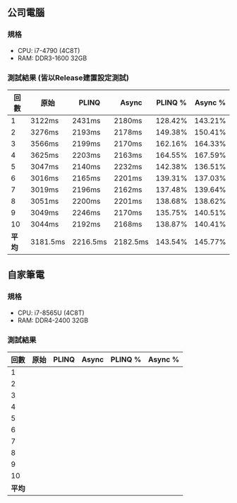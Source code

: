 ﻿## 公司電腦

### 規格
* CPU: i7-4790 (4C8T)
* RAM: DDR3-1600 32GB

### 測試結果 (皆以Release建置設定測試)
|回數|原始|PLINQ|Async| PLINQ %| Async %|
|-|-|-|-|-|-|
| 1| 3122ms| 2431ms| 2180ms| 128.42%| 143.21%|
| 2| 3276ms| 2193ms| 2178ms| 149.38%| 150.41%|
| 3| 3566ms| 2199ms| 2170ms| 162.16%| 164.33%|
| 4| 3625ms| 2203ms| 2163ms| 164.55%| 167.59%|
| 5| 3047ms| 2140ms| 2232ms| 142.38%| 136.51%|
| 6| 3016ms| 2165ms| 2201ms| 139.31%| 137.03%|
| 7| 3019ms| 2196ms| 2162ms| 137.48%| 139.64%|
| 8| 3051ms| 2200ms| 2201ms| 138.68%| 138.62%|
| 9| 3049ms| 2246ms| 2170ms| 135.75%| 140.51%|
|10| 3044ms| 2192ms| 2168ms| 138.87%| 140.41%|
|**平均**| 3181.5ms| 2216.5ms| 2182.5ms| 143.54%| 145.77%|


## 自家筆電

### 規格
* CPU: i7-8565U (4C8T)
* RAM: DDR4-2400 32GB

### 測試結果
|回數|原始|PLINQ|Async| PLINQ %| Async %|
|-|-|-|-|-|-|
| 1| | | | | |
| 2| | | | | |
| 3| | | | | |
| 4| | | | | |
| 5| | | | | |
| 6| | | | | |
| 7| | | | | |
| 8| | | | | |
| 9| | | | | |
|10| | | | | |
|**平均**| | | | | |
